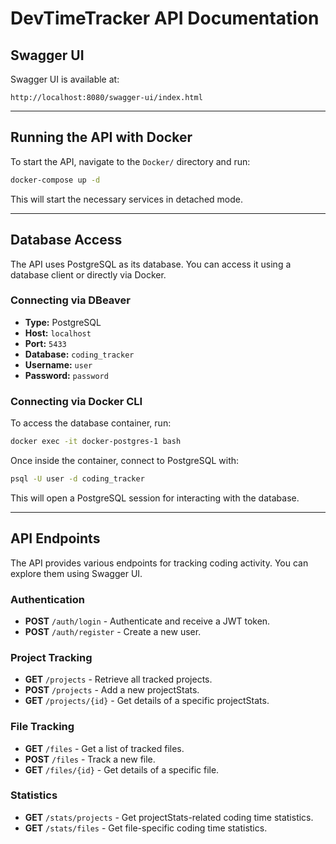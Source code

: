 # DevTimeTracker API Documentation

## Swagger UI
Swagger UI is available at:
```
http://localhost:8080/swagger-ui/index.html
```

---

## Running the API with Docker
To start the API, navigate to the `Docker/` directory and run:
```sh
docker-compose up -d
```
This will start the necessary services in detached mode.

---

## Database Access
The API uses PostgreSQL as its database. You can access it using a database client or directly via Docker.

### Connecting via DBeaver
- **Type:** PostgreSQL
- **Host:** `localhost`
- **Port:** `5433`
- **Database:** `coding_tracker`
- **Username:** `user`
- **Password:** `password`

### Connecting via Docker CLI
To access the database container, run:
```sh
docker exec -it docker-postgres-1 bash
```
Once inside the container, connect to PostgreSQL with:
```sh
psql -U user -d coding_tracker
```
This will open a PostgreSQL session for interacting with the database.

---

## API Endpoints
The API provides various endpoints for tracking coding activity. You can explore them using Swagger UI.

### Authentication
- **POST** `/auth/login` - Authenticate and receive a JWT token.
- **POST** `/auth/register` - Create a new user.

### Project Tracking
- **GET** `/projects` - Retrieve all tracked projects.
- **POST** `/projects` - Add a new projectStats.
- **GET** `/projects/{id}` - Get details of a specific projectStats.

### File Tracking
- **GET** `/files` - Get a list of tracked files.
- **POST** `/files` - Track a new file.
- **GET** `/files/{id}` - Get details of a specific file.

### Statistics
- **GET** `/stats/projects` - Get projectStats-related coding time statistics.
- **GET** `/stats/files` - Get file-specific coding time statistics.

